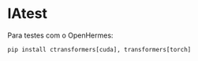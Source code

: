 # IAtest

Para testes com o OpenHermes:

```
pip install ctransformers[cuda], transformers[torch]
```

